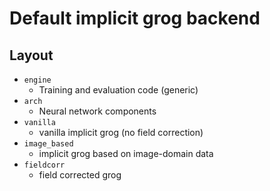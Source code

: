 # Default implicit grog backend

## Layout
- `engine`
  - Training and evaluation code (generic)
- `arch`
  - Neural network components
- `vanilla`
  - vanilla implicit grog (no field correction)
- `image_based`
  - implicit grog based on image-domain data
- `fieldcorr`
  - field corrected grog
